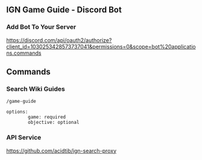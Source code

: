 ## IGN Game Guide - Discord Bot

### Add Bot To Your Server
https://discord.com/api/oauth2/authorize?client_id=1030253428573737041&permissions=0&scope=bot%20applications.commands

## Commands

### Search Wiki Guides
```
/game-guide

options: 
		game: required
		objective: optional
```

### API Service
https://github.com/acidtib/ign-search-proxy